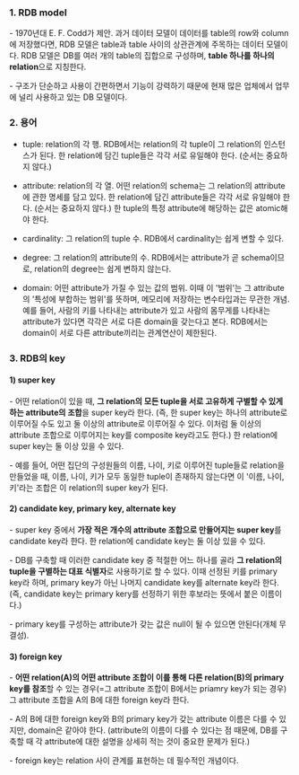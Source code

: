 ### 1. RDB model

\- 1970년대 E. F. Codd가 제안. 과거 데이터 모델이 데이터를 table의 row와 column에 저장했다면, RDB 모델은 table과 table 사이의 상관관계에 주목하는 데이터 모델이다. RDB 모델은 DB를 여러 개의 table의 집합으로 구성하며, **table 하나를 하나의 relation**으로 지칭한다.

\- 구조가 단순하고 사용이 간편하면서 기능이 강력하기 때문에 현재 많은 업체에서 업무에 널리 사용하고 있는 DB 모델이다.


### 2. 용어

- tuple: relation의 각 행. RDB에서는 relation의 각 tuple이 그 relation의 인스턴스가 된다. 한 relation에 담긴 tuple들은 각각 서로 유일해야 한다. (순서는 중요하지 않다.)

- attribute: relation의 각 열. 어떤 relation의 schema는 그 relation의 attribute에 관한 명세를 담고 있다. 한 relation에 담긴 attribute들은 각각 서로 유일해야 한다. (순서는 중요하지 않다.) 한 tuple의 특정 attribute에 해당하는 값은 atomic해야 한다.

- cardinality: 그 relation의 tuple 수. RDB에서 cardinality는 쉽게 변할 수 있다.

- degree: 그 relation의 attribute의 수. RDB에서는 attribute가 곧 schema이므로, relation의 degree는 쉽게 변하지 않는다.

- domain: 어떤 attribute가 가질 수 있는 값의 범위. 이때 이 '범위'는 그 attribute의 '특성에 부합하는 범위'를 뜻하며, 메모리에 저장하는 변수타입과는 무관한 개념. 예를 들어, 사람의 키를 나타내는 attribute가 있고 사람의 몸무게를 나타내는 attribute가 있다면 각각은 서로 다른 domain을 갖는다고 본다. RDB에서는 domain이 서로 다른 attribute끼리는 관계연산이 제한된다.



### 3. RDB의 key

#### 1) super key

\- 어떤 relation이 있을 때, **그 relation의 모든 tuple을 서로 고유하게 구별할 수 있게 하는 attribute의 조합**을 super key라 한다. (즉, 한 super key는 하나의 attribute로 이루어질 수도 있고 둘 이상의 attribute로 이루어질 수 있다. 이처럼 둘 이상의 attribute 조합으로 이루어지는 key를 composite key라고도 한다.) 한 relation에 super key는 둘 이상 있을 수 있다. 

\- 예를 들어, 어떤 집단의 구성원들의 이름, 나이, 키로 이루어진 tuple들로 relation을 만들었을 때, 이름, 나이, 키가 모두 동일한 tuple이 존재하지 않는다면 이 '이름, 나이, 키'라는 조합은 이 relation의 super key가 된다.

#### 2) candidate key, primary key, alternate key

\- super key 중에서 **가장 적은 개수의 attribute 조합으로 만들어지는 super key**를 candidate key라 한다. 한 relation에 candidate key는 둘 이상 있을 수 있다. 

\- DB를 구축할 때 이러한 candidate key 중 적절한 어느 하나를 골라 **그 relation의 tuple을 구별하는 대표 식별자**로 사용하기로 할 수 있다. 이때 선정된 키를 primary key라 하며, primary key가 아닌 나머지 candidate key를 alternate key라 한다. (즉, candidate key는 primary kery를 선정하기 위한 후보라는 뜻에서 붙은 이름이다.)

\- primary key를 구성하는 attribute가 갖는 값은 null이 될 수 있으면 안된다(개체 무결성).


#### 3) foreign key

\- **어떤 relation(A)의 어떤 attribute 조합이 이를 통해 다른 relation(B)의 primary key를 참조**할 수 있는 경우(=그 attribute 조합이 B에서는 priamry key가 되는 경우) 그 attribute 조합을 A의 B에 대한 foreign key라 한다. 

\- A의 B에 대한 foreign key와 B의 primary key가 갖는 attribute 이름은 다를 수 있지만, domain은 같아야 한다. (attribute의 이름이 다를 수 있다는 점 때문에, DB를 구축할 때 각 attribute에 대한 설명을 상세히 적는 것이 중요한 문제가 된다.)

\- foreign key는 relation 사이 관계를 표현하는 데 필수적인 개념이다.